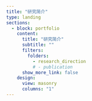 ```yaml
---
title: "研究简介"
type: landing
sections:
  - block: portfolio
    content:
      title: "研究简介"
      subtitle: ""
      filters:
        folders:
          - research_direction
          # - publication
      show_more_link: false
    design:
      view: masonry
      columns: "1"
---
```

